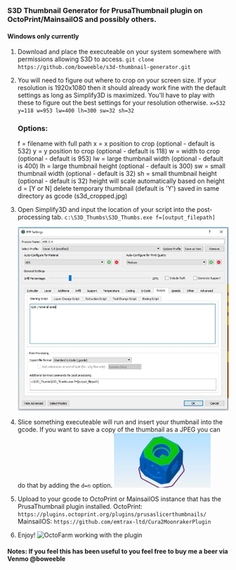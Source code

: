 ### S3D Thumbnail Generator for PrusaThumbnail plugin on OctoPrint/MainsailOS and possibly others.

#### Windows only currently

1. Download and place the executeable on your system somewhere with permissions allowing S3D to access.
   `git clone https://github.com/boweeble/s3d-thumbnail-generator.git`

2. You will need to figure out where to crop on your screen size. If your resolution is 1920x1080 then it should already work fine with the default settings as long as Simplify3D is maximized. You'll have to play with these to figure out the best settings for your resolution otherwise.
   `x=532 y=118 w=953 lw=400 lh=300 sw=32 sh=32`
   
   ### Options:
   f = filename with full path
   x = x position to crop (optional - default is 532)
   y = y position to crop (optional - default is 118)
   w = width to crop (optional - default is 953)
   lw = large thumbnail width (optional - default is 400)
   lh = large thumbnail height (optional - default is 300)
   sw = small thumbnail width (optional - default is 32)
   sh = small thumbnail height (optional - default is 32)
      height will scale automatically based on height
   d = [Y or N] delete temporary thumbnail (default is 'Y')
      saved in same directory as gcode (s3d_cropped.jpg)

3. Open Simplify3D and input the location of your script into the post-processing tab.
  `c:\S3D_Thumbs\S3D_Thumbs.exe f=[output_filepath]`

   ![S3D screentshot](images/S3D-SS1.jpg "S3D Settings")

4. Slice something executeable will run and insert your thumbnail into the gcode.  If you want to save a copy of the thumbnail as a JPEG you can do that by adding the `d=n` option.
![Thumbnail image](images/s3d_cropped.jpg "Thumbnail image")

5. Upload to your gcode to OctoPrint or MainsailOS instance that has the PrusaThumbnail plugin installed.
   OctoPrint: `https://plugins.octoprint.org/plugins/prusaslicerthumbnails/`
   MainsailOS: `https://github.com/emtrax-ltd/Cura2MoonrakerPlugin`

6. Enjoy!
   ![OctoFarm working with the plugin](profitScreenshot.jpg "OctoFarm working with the plugin")

#### Notes: If you feel this has been useful to you feel free to buy me a beer via Venmo @boweeble
